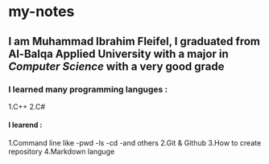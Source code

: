 # my-notes



## I am **Muhammad Ibrahim Fleifel**, I graduated from Al-Balqa Applied University with a major in *Computer Science* with a very good grade

### I learned many programming languges :
1.C++
2.C#

#### I learend :
1.Command line like
    -pwd
    -ls
    -cd 
    -and others
2.Git & Github 
3.How to create repository 
4.Markdown languge





